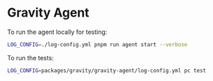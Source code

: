 # Gravity Agent

To run the agent locally for testing:

```bash
LOG_CONFIG=./log-config.yml pnpm run agent start --verbose
```

To run the tests:

```bash
LOG_CONFIG=packages/gravity/gravity-agent/log-config.yml pc test
```
